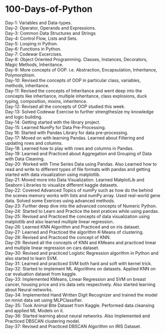 # 100-Days-of-Python
Day-1: Variables and Data-types. <br />
Day-2: Operator, Operands and Expressions. <br />
Day-3: Common Data Structures and Strings <br />
Day-4: Control Flow, Lists and Sets. <br />
Day-5: Looping in Python. <br />
Day-6: Functions in Python. <br />
Day-7: Codewar Excercises. <br />
Day-8: Object Oriented Programming. Classes, Instances, Decorators, Magic Methods, Inheritance. <br/>
Day-9: More concepts of OOP. i.e. Abstraction, Encapsulation, Inheritance, Polymorphism. <br />
Day-10: Revised the concepts of OOP in particular class, variables, methods, inheritance. <br />
Day-11: Revised the concepts of Inheritance and went deep into the concepts like inhertiance, multiple inheritance, class explosions, duck typing, composition, mixins, inheritence. <br />
Day-12: Revised all the concepts of OOP studied this week. <br />
Day-13: Solved Codewar Exercise to further strengthesize my knowledge and logic building. <br />
Day-14: Getting started with the library project. <br />
Day-15: Learned NumPy for Data Pre-Processing. <br />
Day 16: Started with Pandas Library for data pre-processing. <br />
Day-17: Moved on with learning Pandas. Learned about Filtering and updating rows and columns. <br />
Day-18: Learned how to play with rows and columns in Pandas. <br />
Day-19: Learned and Practiced about Aggregation and Grouping of Data with Data Cleaning. <br />
Day-20: Worked with Time Series Data using Pandas. Also Learned how to read and write to different types of file formats with pandas and getting started with data visualization using matplotlib. <br />
Day-21: Moved more into Data Visualization. Learned MatplotLib and Seaborn Libraries to visualize different kaggle datasets. <br />
Day-22: Covered Advanced Topics of numPy such as how do the behind the scenes memory works with lists and numPy array. Used real-world gene data. Solved some Exerices using advanced methods. <br />
Day-23: Further deep dive into the advanced concepts of Numeric Python. <br />
Day-24: Started to Learn and Practice the best pratices while using pandas. <br />
Day-25: Revised and Practiced the concepts of data visualization using matplotlib and also learned multiple linear regression. <br />
Day-26: Learned KNN Algorithm and Practiced and on iris dataset. <br />
Day-27: Learned and Practiced the algorithm K-Means of clustering. <br />
Day-28: Revised and Practiced the concept of KNN. <br />
Day-29: Revised all the concepts of KNN and KMeans and practiced linear and multiple linear regression on cars dataset. <br />
Day-30: Revised and practiced Logistic Regression algorithm in Python and also started to learn SVM. <br />
Day-31: Learned and practiced SVM both hard and soft with kernel trick. <br />
Day-32: Started to implement ML Algorithms on datasets. Applied KNN on car evaluation dataset from kaggle. <br />
Day-33: Implemented KMeans, Linear Regression and SVM on breast cancer, housing price and iris data sets respectively. Also started learning about Neural networks. <br />
Day-34: Implemented Hand Written Digit Recognizer and trained the model on mnist data set using MLPClassifier. <br />
Day-35: Took Animal Bite Dataset from Kaggle. Performed data cleansing and applied ML Models on it. <br />
Day-36: Started learning about neural networks. Also Implemented and Practiced DBSCAN clustering model. <br />
Day-37: Revised and Practiced DBSCAN Algorithm on IRIS Dataset. <br />
